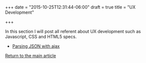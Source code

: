 +++
date = "2015-10-25T12:31:44-06:00"
draft = true
title = "UX Development"

+++

In this section I will post all referent about UX development such as Javascript, CSS and HTML5 specs.

* [Parsing JSON with ajax](/techtalk/ux_ajax_json)

[Return to the main article](/techtalk/techtalks)
